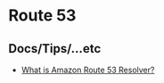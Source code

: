 # Route 53

## Docs/Tips/...etc

* [What is Amazon Route 53 Resolver?](https://docs.aws.amazon.com/Route53/latest/DeveloperGuide/resolver.html)